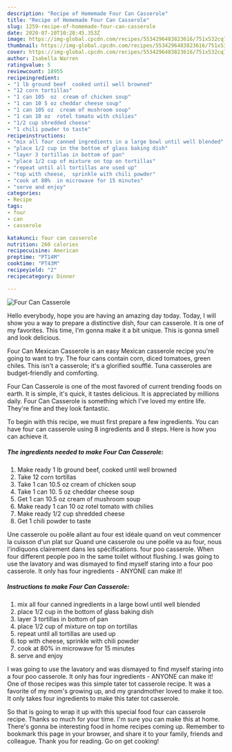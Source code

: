 ```yaml
---
description: "Recipe of Homemade Four Can Casserole"
title: "Recipe of Homemade Four Can Casserole"
slug: 1259-recipe-of-homemade-four-can-casserole
date: 2020-07-10T10:28:45.353Z
image: https://img-global.cpcdn.com/recipes/5534296483823616/751x532cq70/four-can-casserole-recipe-main-photo.jpg
thumbnail: https://img-global.cpcdn.com/recipes/5534296483823616/751x532cq70/four-can-casserole-recipe-main-photo.jpg
cover: https://img-global.cpcdn.com/recipes/5534296483823616/751x532cq70/four-can-casserole-recipe-main-photo.jpg
author: Isabella Warren
ratingvalue: 5
reviewcount: 18955
recipeingredient:
- "1 lb ground beef  cooked until well browned"
- "12 corn tortillas"
- "1 can 105  oz  cream of chicken soup"
- "1 can 10 5 oz cheddar cheese soup"
- "1 can 105 oz  cream of mushroom soup"
- "1 can 10 oz  rotel tomato with chilies"
- "1/2 cup shredded cheese"
- "1 chili powder to taste"
recipeinstructions:
- "mix all four canned ingredients in a large bowl until well blended"
- "place 1/2 cup in the bottom of glass baking dish"
- "layer 3 tortillas in bottom of pan"
- "place 1/2 cup of mixture on top on tortillas"
- "repeat until all tortillas are used up"
- "top with cheese,  sprinkle with chili powder"
- "cook at 80%	in microwave for 15 minutes"
- "serve and enjoy"
categories:
- Recipe
tags:
- four
- can
- casserole

katakunci: four can casserole 
nutrition: 260 calories
recipecuisine: American
preptime: "PT14M"
cooktime: "PT43M"
recipeyield: "2"
recipecategory: Dinner

---
```



![Four Can Casserole](https://img-global.cpcdn.com/recipes/5534296483823616/751x532cq70/four-can-casserole-recipe-main-photo.jpg)

Hello everybody, hope you are having an amazing day today. Today, I will show you a way to prepare a distinctive dish, four can casserole. It is one of my favorites. This time, I'm gonna make it a bit unique. This is gonna smell and look delicious.

Four Can Mexican Casserole is an easy Mexican casserole recipe you&#39;re going to want to try. The four cans contain corn, diced tomatoes, green chiles. This isn&#39;t a casserole; it&#39;s a glorified soufflé. Tuna casseroles are budget-friendly and comforting.

Four Can Casserole is one of the most favored of current trending foods on earth. It is simple, it's quick, it tastes delicious. It is appreciated by millions daily. Four Can Casserole is something which I've loved my entire life. They're fine and they look fantastic.


To begin with this recipe, we must first prepare a few ingredients. You can have four can casserole using 8 ingredients and 8 steps. Here is how you can achieve it.

<!--inarticleads1-->

##### The ingredients needed to make Four Can Casserole:

1. Make ready 1 lb ground beef,  cooked until well browned
1. Take 12 corn tortillas
1. Take 1 can 10.5  oz  cream of chicken soup
1. Take 1 can 10. 5 oz cheddar cheese soup
1. Get 1 can 10.5 oz  cream of mushroom soup
1. Make ready 1 can 10 oz  rotel tomato with chilies
1. Make ready 1/2 cup shredded cheese
1. Get 1 chili powder to taste


Une casserole ou poêle allant au four est idéale quand on veut commencer la cuisson d&#39;un plat sur Quand une casserole ou une poêle va au four, nous l&#39;indiquons clairement dans les spécifications. four poo casserole. When four different people poo in the same toilet without flushing. I was going to use the lavatory and was dismayed to find myself staring into a four poo casserole. It only has four ingredients - ANYONE can make it! 

<!--inarticleads2-->

##### Instructions to make Four Can Casserole:

1. mix all four canned ingredients in a large bowl until well blended
1. place 1/2 cup in the bottom of glass baking dish
1. layer 3 tortillas in bottom of pan
1. place 1/2 cup of mixture on top on tortillas
1. repeat until all tortillas are used up
1. top with cheese,  sprinkle with chili powder
1. cook at 80%	in microwave for 15 minutes
1. serve and enjoy


I was going to use the lavatory and was dismayed to find myself staring into a four poo casserole. It only has four ingredients - ANYONE can make it! One of those recipes was this simple tater tot casserole recipe. It was a favorite of my mom&#39;s growing up, and my grandmother loved to make it too. It only takes four ingredients to make this tater tot casserole. 

So that is going to wrap it up with this special food four can casserole recipe. Thanks so much for your time. I'm sure you can make this at home. There's gonna be interesting food in home recipes coming up. Remember to bookmark this page in your browser, and share it to your family, friends and colleague. Thank you for reading. Go on get cooking!
